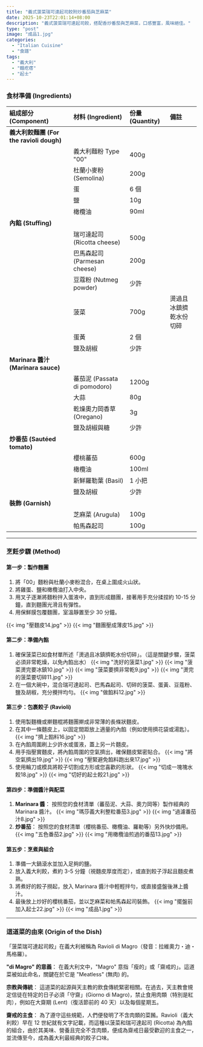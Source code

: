 ```yaml
---
title: "義式菠菜瑞可達起司餃附炒番茄與芝麻菜"
date: 2025-10-23T22:01:14+08:00
description: "義式菠菜瑞可達起司餃，搭配香炒番茄與芝麻菜，口感豐富，風味絕佳。"
type: "post"
image: "成品1.jpg"
categories:
  - "Italian Cuisine"
  - "食譜"
tags:
  - "義大利"
  - "麵疙瘩"
  - "起士"
---
```




### 食材準備 (Ingredients)

| 組成部分 (Component)                           | 材料 (Ingredient)            | 份量 (Quantity) | 備註                   |
| :--------------------------------------------- | :--------------------------- | :-------------- | :--------------------- |
| **義大利餃麵團 (For the ravioli dough)** |                              |                 |                        |
|                                                | 義大利麵粉 Type "00"         | 400g            |                        |
|                                                | 杜蘭小麥粉 (Semolina)        | 200g            |                        |
|                                                | 蛋                           | 6 個            |                        |
|                                                | 鹽                           | 10g             |                        |
|                                                | 橄欖油                       | 90ml            |                        |
| **內餡 (Stuffing)**                      |                              |                 |                        |
|                                                | 瑞可達起司 (Ricotta cheese)  | 500g            |                        |
|                                                | 巴馬森起司 (Parmesan cheese) | 200g            |                        |
|                                                | 豆蔻粉 (Nutmeg powder)       | 少許            |                        |
|                                                | 菠菜                         | 700g            | 燙過且冰鎮擠乾水份切碎 |
|                                                | 蛋黃                         | 2 個            |                        |
|                                                | 鹽及胡椒                     | 少許            |                        |
| **Marinara 醬汁 (Marinara sauce)**       |                              |                 |                        |
|                                                | 蕃茄泥 (Passata di pomodoro) | 1200g           |                        |
|                                                | 大蒜                         | 80g             |                        |
|                                                | 乾燥奧力岡香草 (Oregano)     | 3g              |                        |
|                                                | 鹽及胡椒與糖                 | 少許            |                        |
| **炒番茄 (Sautéed tomato)**             |                              |                 |                        |
|                                                | 櫻桃蕃茄                     | 600g            |                        |
|                                                | 橄欖油                       | 100ml           |                        |
|                                                | 新鮮羅勒葉 (Basil)           | 1 小把          |                        |
|                                                | 鹽及胡椒                     | 少許            |                        |
| **裝飾 (Garnish)**                       |                              |                 |                        |
|                                                | 芝麻菜 (Arugula)             | 100g            |                        |
|                                                | 帕馬森起司                   | 100g            |                        |

---

### 烹飪步驟 (Method)

#### 第一步：製作麵團

1. 將「00」麵粉與杜蘭小麥粉混合，在桌上圍成火山狀。
2. 將雞蛋、鹽和橄欖油打入中央。
3. 用叉子逐漸將麵粉拌入蛋液中，直到形成麵團，接著用手充分揉捏約 10-15 分鐘，直到麵團光滑且有彈性。
4. 用保鮮膜包覆麵團，室溫靜置至少 30 分鐘。

{{< img "壓麵皮14.jpg" >}}
{{< img "麵團壓成薄皮15.jpg" >}}

#### 第二步：準備內餡

1. 確保菠菜已如食材單所述「燙過且冰鎮擠乾水份切碎」。（這是關鍵步驟，菠菜必須非常乾燥，以免內餡出水）
   {{< img "洗好的菠菜1.jpg" >}}
   {{< img "菠菜燙完要冰鎮10.jpg" >}}
   {{< img "菠菜要擠非常乾9.jpg" >}}
   {{< img "燙完的菠菜要切碎11.jpg" >}}
2. 在一個大碗中，混合瑞可達起司、巴馬森起司、切碎的菠菜、蛋黃、豆蔻粉、鹽及胡椒，充分攪拌均勻。
   {{< img "做餡料12.jpg" >}}

#### 第三步：包裹餃子 (Ravioli)

1. 使用製麵機或擀麵棍將麵團擀成非常薄的長條狀麵皮。
2. 在其中一條麵皮上，以固定間距放上適量的內餡（例如使用擠花袋或湯匙）。
   {{< img "擠上餡料16.jpg" >}}
3. 在內餡周圍刷上少許水或蛋液，蓋上另一片麵皮。
4. 用手指壓實麵皮，將內餡周圍的空氣擠出，確保麵皮緊密貼合。
   {{< img "將空氣擠出19.jpg" >}}
   {{< img "壓緊避免餡料跑出來17.jpg" >}}
5. 使用輪刀或模具將餃子切割成方形或您喜歡的形狀。
   {{< img "切成一塊塊水餃18.jpg" >}}
   {{< img "切好的起士餃21.jpg" >}}

#### 第四步：準備醬汁與配菜

1. **Marinara 醬**： 按照您的食材清單（蕃茄泥、大蒜、奧力岡等）製作經典的 Marinara 醬汁。
   {{< img "瑪莎義大利整粒番茄3.jpg" >}}
   {{< img "過濾番茄汁8.jpg" >}}
2. **炒番茄**： 按照您的食材清單（櫻桃番茄、橄欖油、羅勒等）另外快炒備用。
   {{< img "五色番茄2.jpg" >}}
   {{< img "用橄欖油煎過的番茄13.jpg" >}}

#### 第五步：烹煮與組合

1. 準備一大鍋滾水並加入足夠的鹽。
2. 放入義大利餃，煮約 3-5 分鐘（視麵皮厚度而定），或直到餃子浮起且麵皮煮熟。
3. 將煮好的餃子撈起，放入 Marinara 醬汁中輕輕拌勻，或直接盛盤後淋上醬汁。
4. 最後放上炒好的櫻桃番茄，並以芝麻菜和帕馬森起司裝飾。
   {{< img "擺盤前加入起士22.jpg" >}}
   {{< img "成品1.jpg" >}}

---

### 這道菜的由來 (Origin of the Dish)

「菠菜瑞可達起司餃」在義大利被稱為 Ravioli di Magro（發音：拉維奧力・迪・馬格羅）。

**"di Magro" 的意義**： 在義大利文中，"Magro" 意指「瘦的」或「齋戒的」。這道菜被如此命名，關鍵在於它是 "Meatless" (無肉) 的。

**宗教與傳統**： 這道菜的起源與天主教的飲食傳統緊密相關。在過去，天主教會規定信徒在特定的日子必須「守齋」(Giorno di Magro)，禁止食用肉類（特別是紅肉），例如在大齋期 (Lent)（復活節前的 40 天）以及每個星期五。

**齋戒的主食**： 為了遵守這些規範，人們便發明了不含肉類的菜餚。Ravioli（義大利餃）早在 12 世紀就有文字記載，而這種以菠菜和瑞可達起司 (Ricotta) 為內餡的組合，由於其美味、營養且完全不含肉類，便成為齋戒日最受歡迎的主食之一，並流傳至今，成為義大利最經典的餃子口味。
